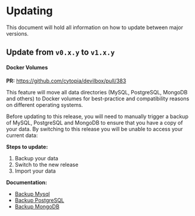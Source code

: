 # Updating

This document will hold all information on how to update between major versions.


## Update from `v0.x.y` to `v1.x.y`

#### Docker Volumes

**PR:** https://github.com/cytopia/devilbox/pull/383

This feature will move all data directories (MySQL, PostgreSQL, MongoDB and others) to Docker
volumes for best-practice and compatibility reasons on different operating systems.

Before updating to this release, you will need to manually trigger a backup of MySQL,
PostgreSQL and MongoDB to ensure that you have a copy of your data. By switching to this release
you will be unable to access your current data:

**Steps to update:**

1. Backup your data
2. Switch to the new release
3. Import your data

**Documentation:**

* [Backup Mysql](https://devilbox.readthedocs.io/en/latest/maintenance/backup-and-restore-mysql.html)
* [Backup PostgreSQL](https://devilbox.readthedocs.io/en/latest/maintenance/backup-and-restore-pgsql.html)
* [Backup MongoDB](https://devilbox.readthedocs.io/en/latest/maintenance/backup-and-restore-mongo.html)
